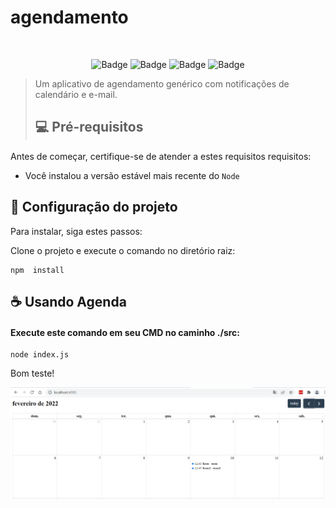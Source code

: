# agendamento
<br>
<div align="center">


<!-- <img src="" width="150" alt="Schedly_img"> -->
  
![Badge](https://img.shields.io/badge/HTML5-E34F26?style=for-the-badge&logo=html5&logoColor=white)
![Badge](https://img.shields.io/badge/JavaScript-323330?style=for-the-badge&logo=javascript&logoColor=F7DF1E)
![Badge](https://img.shields.io/badge/Node.js-339933?style=for-the-badge&logo=nodedotjs&logoColor=white)
![Badge](https://img.shields.io/badge/MongoDB-white?style=for-the-badge&logo=mongodb&logoColor=4EA94B)


</div>

<!--
![image]()
![image]()
-->
> Um aplicativo de agendamento genérico com notificações de calendário e e-mail.
> ## 💻 Pré-requisitos

Antes de começar, certifique-se de atender a estes requisitos requisitos:

* Você instalou a versão estável mais recente do `Node`

## 🚀 Configuração do projeto

Para instalar, siga estes passos:

Clone o projeto e execute o comando no diretório raiz:
```
npm  install
```
## ☕ Usando Agenda

#### Execute este comando em seu CMD no caminho ./src:
```
node index.js
```

Bom teste!
<div>
    <img src="./public/img/Agenda.PNG" >
</div>
